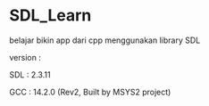 # SDL_Learn
belajar bikin app dari cpp menggunakan library SDL

version :

SDL  : 2.3.11

GCC  : 14.2.0 (Rev2, Built by MSYS2 project)

